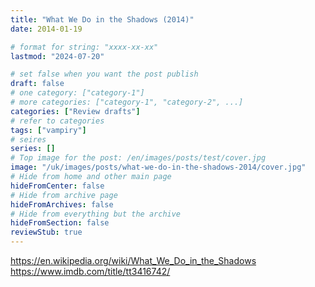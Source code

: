 ```yaml
---
title: "What We Do in the Shadows (2014)"
date: 2014-01-19

# format for string: "xxxx-xx-xx"
lastmod: "2024-07-20"

# set false when you want the post publish
draft: false
# one category: ["category-1"]
# more categories: ["category-1", "category-2", ...]
categories: ["Review drafts"]
# refer to categories
tags: ["vampiry"]
# seires
series: []
# Top image for the post: /en/images/posts/test/cover.jpg
image: "/uk/images/posts/what-we-do-in-the-shadows-2014/cover.jpg"
# Hide from home and other main page
hideFromCenter: false
# Hide from archive page
hideFromArchives: false
# Hide from everything but the archive
hideFromSection: false
reviewStub: true
---
```

https://en.wikipedia.org/wiki/What_We_Do_in_the_Shadows
https://www.imdb.com/title/tt3416742/
<!--more-->